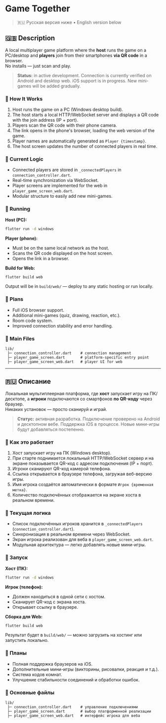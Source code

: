 # Game Together

> 🇷🇺 Русская версия ниже • English version below

## 🇬🇧 Description

A local multiplayer game platform where the **host** runs the game on a PC/desktop and **players** join from their smartphones **via QR code** in a browser.  
No installs — just scan and play.

> **Status:** in active development. Connection is currently verified on Android and desktop web. iOS support is in progress. New mini-games will be added gradually.

### 🔹 How It Works
1. Host runs the game on a PC (Windows desktop build).
2. The host starts a local HTTP/WebSocket server and displays a QR code with the join address (IP + port).
3. Players scan the QR code with their phone camera.
4. The link opens in the phone's browser, loading the web version of the game.
5. Player names are automatically generated as `Player {timestamp}`.
6. The host screen updates the number of connected players in real time.

### 🔹 Current Logic
- Connected players are stored in `_connectedPlayers` in `connection_controller.dart`.
- Real-time synchronization via WebSocket.
- Player screens are implemented for the web in `player_game_screen_web.dart`.
- Modular structure to easily add new mini-games.

### 🔹 Running
**Host (PC):**
```bash
flutter run -d windows
```

**Player (phone):**
- Must be on the same local network as the host.
- Scans the QR code displayed on the host screen.
- Opens the link in a browser.

**Build for Web:**
```bash
flutter build web
```
Output will be in `build/web/` — deploy to any static hosting or run locally.

### 🔹 Plans
- Full iOS browser support.
- Additional mini-games (quiz, drawing, reaction, etc.).
- Room code system.
- Improved connection stability and error handling.

### 📂 Main Files
```
lib/
 ├─ connection_controller.dart    # connection management
 ├─ player_game_screen.dart       # platform-specific entry point
 ├─ player_game_screen_web.dart   # player UI for web
```

---

## 🇷🇺 Описание

Локальная мультиплеерная платформа, где **хост** запускает игру на ПК/десктопе, а **игроки** подключаются со смартфонов **по QR-коду** через браузер.  
Никаких установок — просто сканируй и играй.

> **Статус:** активная разработка. Подключение проверено на Android и десктопном вебе. Поддержка iOS в процессе. Новые мини-игры будут добавляться постепенно.

### 🔹 Как это работает
1. Хост запускает игру на ПК (Windows desktop).
2. При старте поднимается локальный HTTP/WebSocket сервер и на экране показывается QR-код с адресом подключения (IP + порт).
3. Игроки сканируют QR-код камерой телефона.
4. Ссылка открывается в браузере телефона, загружая веб-версию игры.
5. Имя игрока создаётся автоматически в формате `Игрок {временная метка}`.
6. Количество подключённых отображается на экране хоста в реальном времени.

### 🔹 Текущая логика
- Список подключённых игроков хранится в `_connectedPlayers` (`connection_controller.dart`).
- Синхронизация в реальном времени через WebSocket.
- Экран игрока реализован для веба в `player_game_screen_web.dart`.
- Модульная архитектура — легко добавлять новые мини-игры.

### 🔹 Запуск
**Хост (ПК):**
```bash
flutter run -d windows
```

**Игрок (телефон):**
- Должен находиться в одной сети с хостом.
- Сканирует QR-код с экрана хоста.
- Открывает ссылку в браузере.

**Сборка для Web:**
```bash
flutter build web
```
Результат будет в `build/web/` — можно загрузить на хостинг или запустить локально.

### 🔹 Планы
- Полная поддержка браузеров на iOS.
- Дополнительные мини-игры (викторины, рисовалки, реакция и т.д.).
- Система кодов комнат.
- Улучшение стабильности соединений и обработки ошибок.

### 📂 Основные файлы
```
lib/
 ├─ connection_controller.dart    # управление подключениями
 ├─ player_game_screen.dart       # выбор платформенной реализации
 ├─ player_game_screen_web.dart   # интерфейс игрока для веба
```
